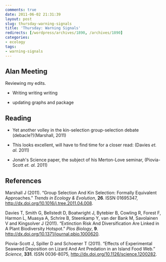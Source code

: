 ```yaml
---
comments: true
date: 2011-06-02 21:31:39
layout: post
slug: thursday-warning-signals
title: 'Thursday: Warning Signals'
redirects: [/wordpress/archives/1890, /archives/1890]
categories:
- ecology
tags:
- warning-signals
---
```


## Alan Meeting


Reviewing my edits.



	
  * Writing writing writing

	
  * updating graphs and package




## Reading





	
  * Yet another volley in the kin-selection group-selection debate (debacle?)(Marshall, 2011)

	
  * This looks excellent, will have to find time for a closer read: (Davies _et. al._ 2011)

	
  * Jonah's Science paper, the subject of his Merton-Love seminar, (Piovia-Scott _et. al._ 2011)


## References

<p>Marshall J (2011).
&ldquo;Group Selection And Kin Selection: Formally Equivalent Approaches.&rdquo;
<EM>Trends in Ecology &amp; Evolution</EM>, <B>26</B>.
ISSN 01695347, <a href="http://dx.doi.org/10.1016/j.tree.2011.04.008">http://dx.doi.org/10.1016/j.tree.2011.04.008</a>.
<p>Davies T, Smith G, Bellstedt D, Boatwright J, Bytebier B, Cowling R, Forest F, Harmon L, Muasya A, Schrire B, Steenkamp Y, van der Bank M, Savolainen V and Kingsolver J (2011).
&ldquo;Extinction Risk And Diversification Are Linked in A Plant Biodiversity Hotspot.&rdquo;
<EM>Plos Biology</EM>, <B>9</B>.
<a href="http://dx.doi.org/10.1371/journal.pbio.1000620">http://dx.doi.org/10.1371/journal.pbio.1000620</a>.
<p>Piovia-Scott J, Spiller D and Schoener T (2011).
&ldquo;Effects of Experimental Seaweed Deposition on Lizard And Ant Predation in an Island Food Web.&rdquo;
<EM>Science</EM>, <B>331</B>.
ISSN 0036-8075, <a href="http://dx.doi.org/10.1126/science.1200282">http://dx.doi.org/10.1126/science.1200282</a>.

